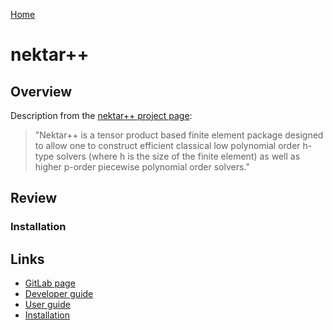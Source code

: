 [Home](../readme)
# nektar++

## Overview

Description from the [nektar++ project page](https://www.nektar.info/):

> "Nektar++ is a tensor product based finite element package designed to allow one to construct efficient classical low polynomial order h-type solvers (where h is the size of the finite element) as well as higher p-order piecewise polynomial order solvers."

## Review 

### Installation

## Links

- [GitLab page](https://gitlab.nektar.info/nektar/nektar)
- [Developer guide](https://doc.nektar.info/developerguide/latest/)
- [User guide](https://doc.nektar.info/userguide/latest/)
- [Installation](https://doc.nektar.info/userguide/latest/user-guidech2.html#user-guidese1.html)